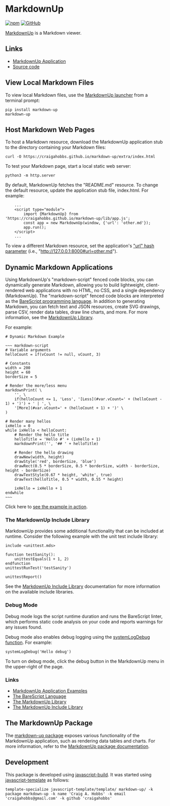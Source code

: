 # MarkdownUp

[![npm](https://img.shields.io/npm/v/markdown-up)](https://www.npmjs.com/package/markdown-up)
[![GitHub](https://img.shields.io/github/license/craigahobbs/markdown-up)](https://github.com/craigahobbs/markdown-up/blob/main/LICENSE)

[MarkdownUp](https://craigahobbs.github.io/markdown-up/) is a Markdown viewer.


## Links

- [MarkdownUp Application](https://craigahobbs.github.io/markdown-up/)
- [Source code](https://github.com/craigahobbs/markdown-up)


## View Local Markdown Files

To view local Markdown files, use the
[MarkdownUp launcher](https://github.com/craigahobbs/markdown-up-py#readme)
from a terminal prompt:

~~~
pip install markdown-up
markdown-up
~~~


## Host Markdown Web Pages

To host a Markdown resource, download the MarkdownUp application stub to the directory containing
your Markdown files:

~~~
curl -O https://craigahobbs.github.io/markdown-up/extra/index.html
~~~

To test your Markdown page, start a local static web server:

~~~
python3 -m http.server
~~~

By default, MarkdownUp fetches the "README.md" resource. To change the default resource, update the
application stub file, index.html. For example:

~~~
    ...
    <script type="module">
        import {MarkdownUp} from 'https://craigahobbs.github.io/markdown-up/lib/app.js';
        const app = new MarkdownUp(window, {'url': 'other.md'});
        app.run();
    </script>
    ...
~~~

To view a different Markdown resource, set the application's
["url" hash parameter](https://craigahobbs.github.io/markdown-up/#cmd.help=1)
(i.e., "http://127.0.0.1:8000#url=other.md").


## Dynamic Markdown Applications

Using MarkdownUp's "markdown-script" fenced code blocks, you can dynamically generate Markdown,
allowing you to build lightweight, client-rendered web applications with no HTML, no CSS, and a
single dependency (MarkdownUp). The "markdown-script" fenced code blocks are interpreted as the
[BareScript programming language](https://craigahobbs.github.io/bare-script/language/).
In addition to generating Markdown, you can fetch text and JSON resources, create SVG drawings,
parse CSV, render data tables, draw line charts, and more. For more information, see the
[MarkdownUp Library](https://craigahobbs.github.io/markdown-up/library/).

For example:

```
# Dynamic Markdown Example

~~~ markdown-script
# Variable arguments
helloCount = if(vCount != null, vCount, 3)

# Constants
width = 200
height = 60
borderSize = 5

# Render the more/less menu
markdownPrint( \
    '', \
    if(helloCount <= 1, 'Less', '[Less](#var.vCount=' + (helloCount - 1) + ')') + ' | ', \
    '[More](#var.vCount=' + (helloCount + 1) + ')' \
)

# Render many hellos
ixHello = 0
while ixHello < helloCount:
    # Render the hello title
    helloTitle = 'Hello #' + (ixHello + 1)
    markdownPrint('', '## ' + helloTitle)

    # Render the hello drawing
    drawNew(width, height)
    drawStyle('red', borderSize, 'blue')
    drawRect(0.5 * borderSize, 0.5 * borderSize, width - borderSize, height - borderSize)
    drawTextStyle(0.67 * height, 'white', true)
    drawText(helloTitle, 0.5 * width, 0.55 * height)

    ixHello = ixHello + 1
endwhile
~~~
```

Click here to [see the example in action](https://craigahobbs.github.io/markdown-up/#url=DynamicMarkdownExample.md).


### The MarkdownUp Include Library

MarkdownUp provides some additional functionality that can be included at runtime. Consider the
following example with the unit test include library:

~~~
include <unittest.mds>

function testSanity():
    unittestEquals(1 + 1, 2)
endfunction
unittestRunTest('testSanity')

unittestReport()
~~~

See the
[MarkdownUp Include Library](https://craigahobbs.github.io/markdown-up/library/include.html)
documentation for more information on the available include libraries.


### Debug Mode

Debug mode logs the script runtime duration and runs the BareScript linter, which performs static
code analysis on your code and reports warnings for any issues found.

Debug mode also enables debug logging using the
[systemLogDebug function](https://craigahobbs.github.io/bare-script/library/#var.vGroup='System'&systemlogdebug).
For example:

~~~ barescript
systemLogDebug('Hello debug')
~~~

To turn on debug mode, click the debug button in the MarkdownUp menu in the upper-right of the page.


### Links

- [MarkdownUp Application Examples](https://craigahobbs.github.io/#url=MarkdownUpApplications.md)
- [The BareScript Language](https://craigahobbs.github.io/bare-script/language/)
- [The MarkdownUp Library](https://craigahobbs.github.io/markdown-up/library/)
- [The MarkdownUp Include Library](https://craigahobbs.github.io/markdown-up/library/include.html)


## The MarkdownUp Package

The [markdown-up package](https://www.npmjs.com/package/markdown-up)
exposes various functionality of the MarkdownUp application, such as rendering data tables and
charts. For more information, refer to the
[MarkdownUp package documentation](https://craigahobbs.github.io/markdown-up/doc/).


## Development

This package is developed using [javascript-build](https://github.com/craigahobbs/javascript-build#readme).
It was started using [javascript-template](https://github.com/craigahobbs/javascript-template#readme) as follows:

~~~
template-specialize javascript-template/template/ markdown-up/ -k package markdown-up -k name 'Craig A. Hobbs' -k email 'craigahobbs@gmail.com' -k github 'craigahobbs'
~~~

